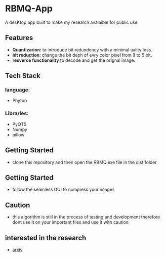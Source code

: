 # RBMQ-App

A desKtop app built to make my research avalaible for public use

## Features

- **Quantizarion:** to introduce bit redundency with a minimal uality loss.
- **bit reduction:** change the bit deph of evry color pixel from 8 to 5 bit.
- **resverce functionality** to decode and get the orignal image.

## Tech Stack

### language:
- Phyton

### Libraries:
- PyQT5
- Numpy
- pillow
## Getting Started
- clone this repository and then open the RBMQ.exe file in the dist folder
## Getting Started
- follow the seamless GUI to compress your images
## Caution
- this algorithm is still in the process of testing and development therefore dont use it on your important files and use it with caution
## interested in the research
- <a
                    href="https://arxiv.org/abs/2409.13789"
                    class="font-medium text-slate-400 hover:text-teal-300 focus-visible:text-teal-300"
                    target="_blank"
                    rel="noreferrer noopener"
                    aria-label="Visual Studio Code (opens in a new tab)"
                    >arxiv</a
                  >
